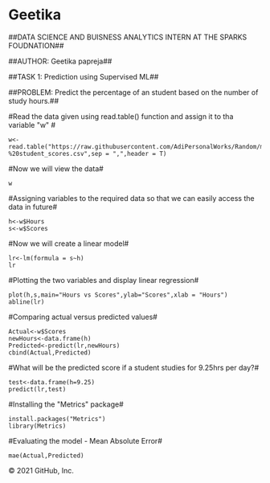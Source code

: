 # Geetika
##DATA SCIENCE AND BUISNESS ANALYTICS INTERN AT THE SPARKS FOUDNATION##

##AUTHOR: Geetika papreja##

##TASK 1: Prediction using Supervised ML##

##PROBLEM: Predict the percentage of an student based on the number of study hours.##

#Read the data given using read.table() function and assign it to tha variable "w" #
```{r}
w<-read.table("https://raw.githubusercontent.com/AdiPersonalWorks/Random/master/student_scores%20-%20student_scores.csv",sep = ",",header = T)
```
#Now we will view the data#
```{r}
w
```
#Assigning variables to the required data so that we can easily access the data in future# 
```{r}
h<-w$Hours
s<-w$Scores
```
#Now we will create a linear model#
```{r}
lr<-lm(formula = s~h)
lr
```
#Plotting the two variables and display linear regression#
```{r}
plot(h,s,main="Hours vs Scores",ylab="Scores",xlab = "Hours")
abline(lr)
```
#Comparing actual versus predicted values#
```{r}
Actual<-w$Scores
newHours<-data.frame(h)
Predicted<-predict(lr,newHours)
cbind(Actual,Predicted)
```
#What will be the predicted score if a student studies for 9.25hrs per day?#
```{r}
test<-data.frame(h=9.25)
predict(lr,test)
```
#Installing the "Metrics" package#
```{r}
install.packages("Metrics")
library(Metrics)
```
#Evaluating the model - Mean Absolute Error#
```{r}
mae(Actual,Predicted)
```
© 2021 GitHub, Inc.
